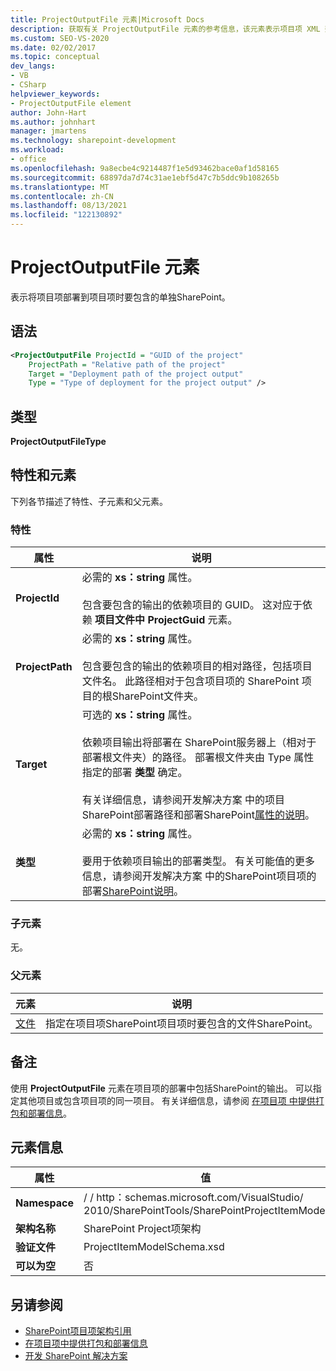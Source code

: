 ```yaml
---
title: ProjectOutputFile 元素|Microsoft Docs
description: 获取有关 ProjectOutputFile 元素的参考信息，该元素表示项目项 XML 架构引用中SharePoint项目的输出。
ms.custom: SEO-VS-2020
ms.date: 02/02/2017
ms.topic: conceptual
dev_langs:
- VB
- CSharp
helpviewer_keywords:
- ProjectOutputFile element
author: John-Hart
ms.author: johnhart
manager: jmartens
ms.technology: sharepoint-development
ms.workload:
- office
ms.openlocfilehash: 9a8ecbe4c9214487f1e5d93462bace0af1d58165
ms.sourcegitcommit: 68897da7d74c31ae1ebf5d47c7b5ddc9b108265b
ms.translationtype: MT
ms.contentlocale: zh-CN
ms.lasthandoff: 08/13/2021
ms.locfileid: "122130892"
---
```

# <a name="projectoutputfile-element"></a>ProjectOutputFile 元素
  表示将项目项部署到项目项时要包含的单独SharePoint。

## <a name="syntax"></a>语法

```xml
<ProjectOutputFile ProjectId = "GUID of the project"
    ProjectPath = "Relative path of the project"
    Target = "Deployment path of the project output"
    Type = "Type of deployment for the project output" />
```

## <a name="type"></a>类型
 **ProjectOutputFileType**

## <a name="attributes-and-elements"></a>特性和元素
 下列各节描述了特性、子元素和父元素。

### <a name="attributes"></a>特性

|属性|说明|
|---------------|-----------------|
|**ProjectId**|必需的 **xs：string** 属性。<br /><br /> 包含要包含的输出的依赖项目的 GUID。 这对应于依赖 **项目文件中 ProjectGuid** 元素。|
|**ProjectPath**|必需的 **xs：string** 属性。<br /><br /> 包含要包含的输出的依赖项目的相对路径，包括项目文件名。 此路径相对于包含项目项的 SharePoint 项目的根SharePoint文件夹。|
|**Target**|可选的 **xs：string** 属性。<br /><br /> 依赖项目输出将部署在 SharePoint服务器上（相对于部署根文件夹）的路径。 部署根文件夹由 Type 属性指定的部署 **类型** 确定。<br /><br /> 有关详细信息，请参阅开发解决方案 中的项目SharePoint部署路径和部署SharePoint[属性的说明](../sharepoint/developing-sharepoint-solutions.md)。|
|**类型**|必需的 **xs：string** 属性。<br /><br /> 要用于依赖项目输出的部署类型。 有关可能值的更多信息，请参阅开发解决方案 中的SharePoint项目项的部署[SharePoint说明](../sharepoint/developing-sharepoint-solutions.md)。|

### <a name="child-elements"></a>子元素
 无。

### <a name="parent-elements"></a>父元素

|元素|说明|
|-------------|-----------------|
|[文件](../sharepoint/files-element.md)|指定在项目项SharePoint项目项时要包含的文件SharePoint。|

## <a name="remarks"></a>备注
 使用 **ProjectOutputFile** 元素在项目项的部署中包括SharePoint的输出。 可以指定其他项目或包含项目项的同一项目。 有关详细信息，请参阅 [在项目项 中提供打包和部署信息](../sharepoint/providing-packaging-and-deployment-information-in-project-items.md)。

## <a name="element-information"></a>元素信息

|属性|值|
|-|-|
|**Namespace**|\/ \/ http：schemas.microsoft.com/VisualStudio/<br>2010/SharePointTools/SharePointProjectItemModel|
|**架构名称**|SharePoint Project项架构|
|**验证文件**|ProjectItemModelSchema.xsd|
|**可以为空**|否|

## <a name="see-also"></a>另请参阅
- [SharePoint项目项架构引用](../sharepoint/sharepoint-project-item-schema-reference.md)
- [在项目项中提供打包和部署信息](../sharepoint/providing-packaging-and-deployment-information-in-project-items.md)
- [开发 SharePoint 解决方案](../sharepoint/developing-sharepoint-solutions.md)
